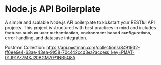# Node.js API Boilerplate

A simple and scalable Node.js API boilerplate to kickstart your RESTful API projects. This project is structured with best practices in mind and includes features such as user authentication, environment-based configurations, error handling, and database integration.

Postman Collection: https://api.postman.com/collections/8491932-ff6ee9e4-63ae-43ea-9058-70c442ccd3ea?access_key=PMAT-01J91VZ7MXJ20BGM70P1NB5Q8A
